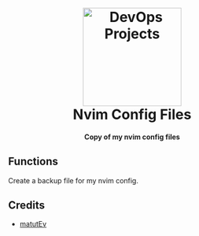 <h1 align="center">
  <br>
  <a href="https://github.com/matiasdante"><img src="https://github.com/user-attachments/assets/b7343714-7087-48b0-99da-621ac50f0bec" alt="DevOps Projects" width="200"></a>
  <br>
  Nvim Config Files
  <br>
</h1>

<h4 align="center">Copy of my nvim config files</h4>

## Functions
Create a backup file for my nvim config.

## Credits

* [matutEv](https://github.com/matiasdante)
